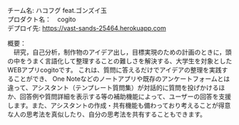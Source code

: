 チーム名:  ハコフグ feat.ゴンズイ玉   
プロダクト名：　cogito   
デプロイ先: https://vast-sands-25464.herokuapp.com   

概要：   
　研究，自己分析，制作物のアイデア出し，目標実現のための計画のときに，頭の中をうまく言語化して整理することの難しさを解決する、大学生を対象としたWEBアプリcogitoです。 これは、質問に答えるだけでアイデアの整理を実践することができ、 One Noteなどのノートアプリや既存のアンケートフォームとは違って、アシスタント（テンプレート質問集）が対話的に質問を投げかけるほか、回答例や質問詳細を表示する等の補助機能によって、ユーザーの回答を支援します。また、アシスタントの作成・共有機能も備わっており考えることが得意な人の思考法を真似したり、自分の思考法を共有することもできます。

